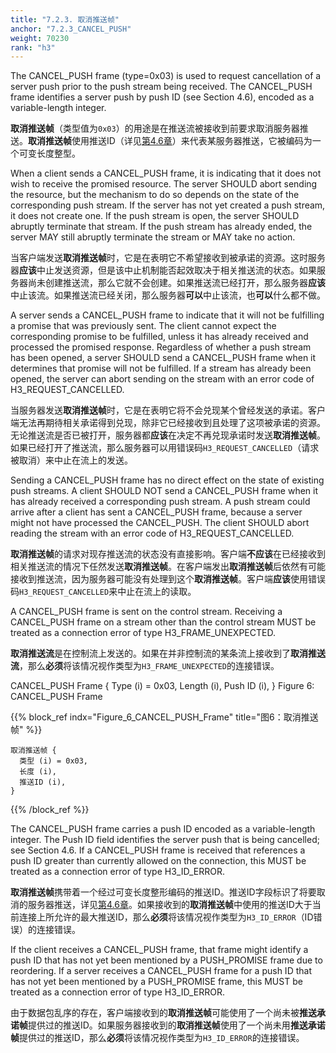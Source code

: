 ```yaml
---
title: "7.2.3. 取消推送帧"
anchor: "7.2.3_CANCEL_PUSH"
weight: 70230
rank: "h3"
---
```


The CANCEL_PUSH frame (type=0x03) is used to request cancellation of a server push prior to the push stream being received. The CANCEL_PUSH frame identifies a server push by push ID (see Section 4.6), encoded as a variable-length integer.

**取消推送帧**（类型值为`0x03`）的用途是在推送流被接收到前要求取消服务器推送。**取消推送帧**使用推送ID（详见[第4.6章]()）来代表某服务器推送，它被编码为一个可变长度整型。

When a client sends a CANCEL_PUSH frame, it is indicating that it does not wish to receive the promised resource. The server SHOULD abort sending the resource, but the mechanism to do so depends on the state of the corresponding push stream. If the server has not yet created a push stream, it does not create one. If the push stream is open, the server SHOULD abruptly terminate that stream. If the push stream has already ended, the server MAY still abruptly terminate the stream or MAY take no action.

当客户端发送**取消推送帧**时，它是在表明它不希望接收到被承诺的资源。这时服务器**应该**中止发送资源，但是该中止机制能否起效取决于相关推送流的状态。如果服务器尚未创建推送流，那么它就不会创建。如果推送流已经打开，那么服务器**应该**中止该流。如果推送流已经关闭，那么服务器**可以**中止该流，也**可以**什么都不做。

A server sends a CANCEL_PUSH frame to indicate that it will not be fulfilling a promise that was previously sent. The client cannot expect the corresponding promise to be fulfilled, unless it has already received and processed the promised response. Regardless of whether a push stream has been opened, a server SHOULD send a CANCEL_PUSH frame when it determines that promise will not be fulfilled. If a stream has already been opened, the server can abort sending on the stream with an error code of H3_REQUEST_CANCELLED.

当服务器发送**取消推送帧**时，它是在表明它将不会兑现某个曾经发送的承诺。客户端无法再期待相关承诺得到兑现，除非它已经接收到且处理了这项被承诺的资源。无论推送流是否已被打开，服务器都**应该**在决定不再兑现承诺时发送**取消推送帧**。如果已经打开了推送流，那么服务器可以用错误码`H3_REQUEST_CANCELLED`（请求被取消）来中止在流上的发送。

Sending a CANCEL_PUSH frame has no direct effect on the state of existing push streams. A client SHOULD NOT send a CANCEL_PUSH frame when it has already received a corresponding push stream. A push stream could arrive after a client has sent a CANCEL_PUSH frame, because a server might not have processed the CANCEL_PUSH. The client SHOULD abort reading the stream with an error code of H3_REQUEST_CANCELLED.

**取消推送帧**的请求对现存推送流的状态没有直接影响。客户端**不应该**在已经接收到相关推送流的情况下任然发送**取消推送帧**。在客户端发出**取消推送帧**后依然有可能接收到推送流，因为服务器可能没有处理到这个**取消推送帧**。客户端**应该**使用错误码`H3_REQUEST_CANCELLED`来中止在流上的读取。

A CANCEL_PUSH frame is sent on the control stream. Receiving a CANCEL_PUSH frame on a stream other than the control stream MUST be treated as a connection error of type H3_FRAME_UNEXPECTED.

**取消推送流**是在控制流上发送的。如果在并非控制流的某条流上接收到了**取消推送流**，那么**必须**将该情况视作类型为`H3_FRAME_UNEXPECTED`的连接错误。

CANCEL_PUSH Frame {
Type (i) = 0x03,
Length (i),
Push ID (i),
}
Figure 6: CANCEL_PUSH Frame

{{% block_ref
indx="Figure_6_CANCEL_PUSH_Frame"
title="图6：取消推送帧" %}}

```
取消推送帧 {
  类型 (i) = 0x03,
  长度 (i),
  推送ID (i),
}
```

{{% /block_ref %}}

The CANCEL_PUSH frame carries a push ID encoded as a variable-length integer. The Push ID field identifies the server push that is being cancelled; see Section 4.6. If a CANCEL_PUSH frame is received that references a push ID greater than currently allowed on the connection, this MUST be treated as a connection error of type H3_ID_ERROR.

**取消推送帧**携带着一个经过可变长度整形编码的推送ID。推送ID字段标识了将要取消的服务器推送，详见[第4.6章]()。如果接收到的**取消推送帧**中使用的推送ID大于当前连接上所允许的最大推送ID，那么**必须**将该情况视作类型为`H3_ID_ERROR`（ID错误）的连接错误。

If the client receives a CANCEL_PUSH frame, that frame might identify a push ID that has not yet been mentioned by a PUSH_PROMISE frame due to reordering. If a server receives a CANCEL_PUSH frame for a push ID that has not yet been mentioned by a PUSH_PROMISE frame, this MUST be treated as a connection error of type H3_ID_ERROR.

由于数据包乱序的存在，客户端接收到的**取消推送帧**可能使用了一个尚未被**推送承诺帧**提供过的推送ID。如果服务器接收到的**取消推送帧**使用了一个尚未用**推送承诺帧**提供过的推送ID，那么**必须**将该情况视作类型为`H3_ID_ERROR`的连接错误。
